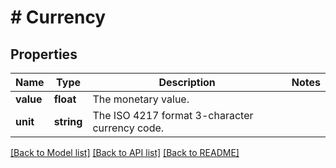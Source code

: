 # # Currency

## Properties

Name | Type | Description | Notes
------------ | ------------- | ------------- | -------------
**value** | **float** | The monetary value. |
**unit** | **string** | The ISO 4217 format 3-character currency code. |

[[Back to Model list]](../../README.md#models) [[Back to API list]](../../README.md#endpoints) [[Back to README]](../../README.md)
